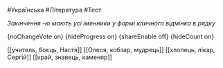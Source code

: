 #Українська #Література #Тест

*Закінчення -ю мають усі іменники у формі кличного відмінка в рядку*

{noChangeVote on}
{hideProgress on}
{shareEnable off}
{hideCount on}

[[учитель, боєць, Настя]]
[[Олеся, кобзар, мудрець]]
[[хлопець, лікар, Сергій]]
[[край, знавець, каменяр]]

